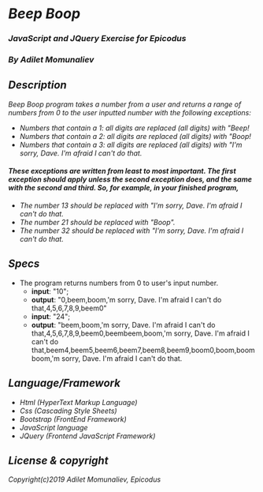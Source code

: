 #   _Beep Boop_ 
### _JavaScript and  JQuery Exercise for Epicodus_
### _By Adilet Momunaliev_
##  _Description_
_Beep Boop program  takes a number from a user and returns a range of numbers from 0 to the user inputted number with the following exceptions:_
* _Numbers that contain a 1: all digits are replaced (all digits) with "Beep!_
* _Numbers that contain a 2: all digits are replaced (all digits) with "Boop!_
* _Numbers that contain a 3: all digits are replaced (all digits) with "I'm sorry, Dave. I'm afraid I can't do that._
#### _These exceptions are written from least to most important. The first exception should apply unless the second exception does, and the same with the second and third. So, for example, in your finished program,_
* _The number 13 should be replaced with "I'm sorry, Dave. I'm afraid I can't do that._
* _The number 21 should be replaced with "Boop"._
* _The number 32 should be replaced with "I'm sorry, Dave. I'm afraid I can't do that._
## _Specs_
* The program returns numbers from 0 to user's input number.
  * __input__: "10";
  * __output__: "0,beem,boom,'m sorry, Dave. I'm afraid I can't do that,4,5,6,7,8,9,beem0"
  * __input__: "24";
  * __output__: "beem,boom,'m sorry, Dave. I'm afraid I can't do that,4,5,6,7,8,9,beem0,beembeem,boom,'m sorry, Dave. I'm afraid I can't do that,beem4,beem5,beem6,beem7,beem8,beem9,boom0,boom,boomboom,'m sorry, Dave. I'm afraid I can't do that.

## _Language/Framework_

* _Html (HyperText Markup Language)_
* _Css (Cascading Style Sheets)_
* _Bootstrap (FrontEnd Framework)_
* _JavaScript language_
* _JQuery (Frontend JavaScript Framework)_
## _License & copyright_
_Copyright(c)2019  Adilet  Momunaliev, Epicodus_
